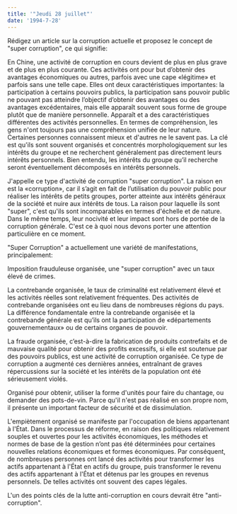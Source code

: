 ```yaml
---
title: '"Jeudi 28 juillet"'
date: '1994-7-28'
---
```


Rédigez un article sur la corruption actuelle et proposez le concept de "super corruption", ce qui signifie:

En Chine, une activité de corruption en cours devient de plus en plus grave et de plus en plus courante. Ces activités ont pour but d’obtenir des avantages économiques ou autres, parfois avec une cape «légitime» et parfois sans une telle cape. Elles ont deux caractéristiques importantes: la participation à certains pouvoirs publics, la participation sans pouvoir public ne pouvant pas atteindre l’objectif d’obtenir des avantages ou des avantages excédentaires, mais elle apparaît souvent sous forme de groupe plutôt que de manière personnelle. Apparaît et a des caractéristiques différentes des activités personnelles. En termes de compréhension, les gens n'ont toujours pas une compréhension unifiée de leur nature. Certaines personnes connaissent mieux et d'autres ne le savent pas. La clé est qu'ils sont souvent organisés et concentrés morphologiquement sur les intérêts du groupe et ne recherchent généralement pas directement leurs intérêts personnels. Bien entendu, les intérêts du groupe qu’il recherche seront éventuellement décomposés en intérêts personnels.

J'appelle ce type d'activité de corruption "super corruption". La raison en est la «corruption», car il s’agit en fait de l’utilisation du pouvoir public pour réaliser les intérêts de petits groupes, porter atteinte aux intérêts généraux de la société et nuire aux intérêts de tous. La raison pour laquelle ils sont "super", c'est qu'ils sont incomparables en termes d'échelle et de nature. Dans le même temps, leur nocivité et leur impact sont hors de portée de la corruption générale. C'est ce à quoi nous devons porter une attention particulière en ce moment.

"Super Corruption" a actuellement une variété de manifestations, principalement:

Imposition frauduleuse organisée, une "super corruption" avec un taux élevé de crimes.

La contrebande organisée, le taux de criminalité est relativement élevé et les activités réelles sont relativement fréquentes. Des activités de contrebande organisées ont eu lieu dans de nombreuses régions du pays. La différence fondamentale entre la contrebande organisée et la contrebande générale est qu’ils ont la participation de «départements gouvernementaux» ou de certains organes de pouvoir.

La fraude organisée, c’est-à-dire la fabrication de produits contrefaits et de mauvaise qualité pour obtenir des profits excessifs, si elle est soutenue par des pouvoirs publics, est une activité de corruption organisée. Ce type de corruption a augmenté ces dernières années, entraînant de graves répercussions sur la société et les intérêts de la population ont été sérieusement violés.

Organisé pour obtenir, utiliser la forme d'unités pour faire du chantage, ou demander des pots-de-vin. Parce qu'il n'est pas réalisé en son propre nom, il présente un important facteur de sécurité et de dissimulation.

L'empiètement organisé se manifeste par l'occupation de biens appartenant à l'État. Dans le processus de réforme, en raison des politiques relativement souples et ouvertes pour les activités économiques, les méthodes et normes de base de la gestion n’ont pas été déterminées pour certaines nouvelles relations économiques et formes économiques. Par conséquent, de nombreuses personnes ont lancé des activités pour transformer les actifs appartenant à l'État en actifs du groupe, puis transformer le revenu des actifs appartenant à l'État et détenus par les groupes en revenus personnels. De telles activités ont souvent des capes légales.

L'un des points clés de la lutte anti-corruption en cours devrait être "anti-corruption".

